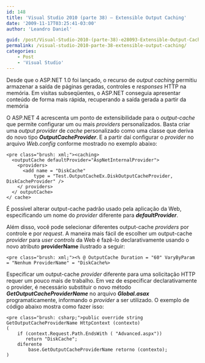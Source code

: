 ```yaml
---
id: 148
title: 'Visual Studio 2010 (parte 38) – Extensible Output Caching'
date: '2009-11-17T03:25:41-03:00'
author: 'Leandro Daniel'

guid: /post/Visual-Studio-2010-(parte-38)-e28093-Extensible-Output-Caching.aspx
permalink: /visual-studio-2010-parte-38-extensible-output-caching/
categories:
    - Post
    - 'Visual Studio'
---
```


Desde que o ASP.NET 1.0 foi lançado, o recurso de *output caching* permitiu armazenar a saída de páginas geradas, controles e *responses* HTTP na memória. Em visitas subseqüentes, o ASP.NET conseguia apresentar conteúdo de forma mais rápida, recuperando a saída gerada a partir da memória

O ASP.NET 4 acrescenta um ponto de extensibilidade para o *output-cache* que permite configurar um ou mais *providers* personalizados. Basta criar uma *output provider* de *cache* personalizado como uma classe que deriva do novo tipo ***OutputCacheProvider***. E a partir daí configurar o *provider* no arquivo *Web.config* conforme mostrado no exemplo abaixo:

```
<pre class="brush: xml;"><caching>
  <outputCache defaultProvider="AspNetInternalProvider">
    <providers>
      <add name = "DiskCache"
          type = "Test.OutputCacheEx.DiskOutputCacheProvider, DiskCacheProvider" />
    </ providers>
  </ outputCache>
</ cache>
```

É possível alterar output-cache padrão usado pela aplicação da Web, especificando um nome do *provider* diferente para ***defaultProvider***.

Além disso, você pode selecionar diferentes output-cache *providers* por controle e por *request*. A maneira mais fácil de escolher um output-cache *provider* para *user controls* da Web é fazê-lo declarativamente usando o novo atributo **providerName** ilustrado a seguir:

```
<pre class="brush: xml;"><% @ OutputCache Duration = "60" VaryByParam = "Nenhum ProviderName" = "DiskCache%>
```

Especificar um output-cache *provider* diferente para uma solicitação HTTP requer um pouco mais de trabalho. Em vez de especificar declarativamente o provider, é necessário substituir o novo método ***GetOutputCacheProviderName*** no arquivo ***Global.asax*** programaticamente, informando o *provider* a ser utilizado. O exemplo de código abaixo mostra como fazer isso:

```
<pre class="brush: csharp;">public override string GetOutputCacheProviderName HttpContext (contexto)
(
    if (context.Request.Path.EndsWith ( "Advanced.aspx"))
       return "DiskCache";
    diferente
        base.GetOutputCacheProviderName retorno (contexto);
)
```